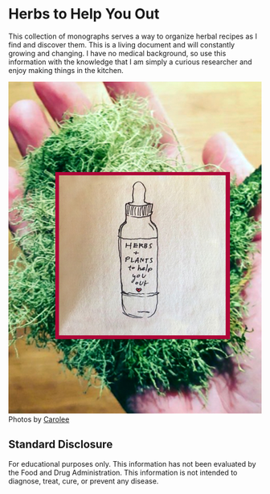 # Herbs to Help You Out

This collection of monographs serves a way to organize herbal recipes as I find and discover them. This is a living document and will constantly growing and changing. I have no medical background, so use this information with the knowledge that I am simply a curious researcher and enjoy making things in the kitchen.

![book cover](images/cover.jpg)
Photos by [Carolee](https://www.instagram.com/theblackandthered/)

## Standard Disclosure
For educational purposes only. This information has not been evaluated by the Food and Drug Administration.
This information is not intended to diagnose, treat, cure, or prevent any disease.